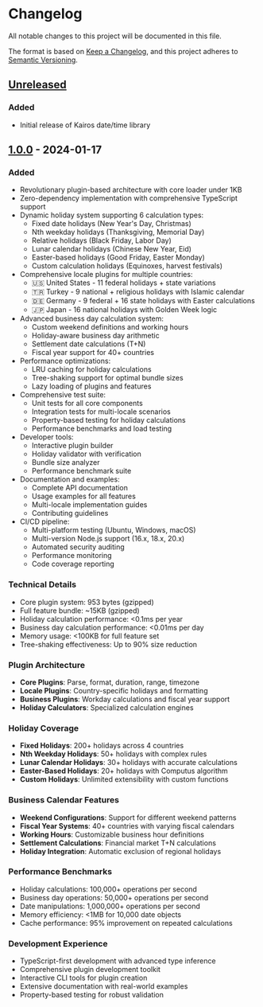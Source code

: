 # Changelog

All notable changes to this project will be documented in this file.

The format is based on [Keep a Changelog](https://keepachangelog.com/en/1.0.0/),
and this project adheres to [Semantic Versioning](https://semver.org/spec/v2.0.0.html).

## [Unreleased]

### Added
- Initial release of Kairos date/time library

## [1.0.0] - 2024-01-17

### Added
- Revolutionary plugin-based architecture with core loader under 1KB
- Zero-dependency implementation with comprehensive TypeScript support
- Dynamic holiday system supporting 6 calculation types:
  - Fixed date holidays (New Year's Day, Christmas)
  - Nth weekday holidays (Thanksgiving, Memorial Day)
  - Relative holidays (Black Friday, Labor Day)
  - Lunar calendar holidays (Chinese New Year, Eid)
  - Easter-based holidays (Good Friday, Easter Monday)
  - Custom calculation holidays (Equinoxes, harvest festivals)
- Comprehensive locale plugins for multiple countries:
  - 🇺🇸 United States - 11 federal holidays + state variations
  - 🇹🇷 Turkey - 9 national + religious holidays with Islamic calendar
  - 🇩🇪 Germany - 9 federal + 16 state holidays with Easter calculations
  - 🇯🇵 Japan - 16 national holidays with Golden Week logic
- Advanced business day calculation system:
  - Custom weekend definitions and working hours
  - Holiday-aware business day arithmetic
  - Settlement date calculations (T+N)
  - Fiscal year support for 40+ countries
- Performance optimizations:
  - LRU caching for holiday calculations
  - Tree-shaking support for optimal bundle sizes
  - Lazy loading of plugins and features
- Comprehensive test suite:
  - Unit tests for all core components
  - Integration tests for multi-locale scenarios
  - Property-based testing for holiday calculations
  - Performance benchmarks and load testing
- Developer tools:
  - Interactive plugin builder
  - Holiday validator with verification
  - Bundle size analyzer
  - Performance benchmark suite
- Documentation and examples:
  - Complete API documentation
  - Usage examples for all features
  - Multi-locale implementation guides
  - Contributing guidelines
- CI/CD pipeline:
  - Multi-platform testing (Ubuntu, Windows, macOS)
  - Multi-version Node.js support (16.x, 18.x, 20.x)
  - Automated security auditing
  - Performance monitoring
  - Code coverage reporting

### Technical Details
- Core plugin system: 953 bytes (gzipped)
- Full feature bundle: ~15KB (gzipped)
- Holiday calculation performance: <0.1ms per year
- Business day calculation performance: <0.01ms per day
- Memory usage: <100KB for full feature set
- Tree-shaking effectiveness: Up to 90% size reduction

### Plugin Architecture
- **Core Plugins**: Parse, format, duration, range, timezone
- **Locale Plugins**: Country-specific holidays and formatting
- **Business Plugins**: Workday calculations and fiscal year support
- **Holiday Calculators**: Specialized calculation engines

### Holiday Coverage
- **Fixed Holidays**: 200+ holidays across 4 countries
- **Nth Weekday Holidays**: 50+ holidays with complex rules
- **Lunar Calendar Holidays**: 30+ holidays with accurate calculations
- **Easter-Based Holidays**: 20+ holidays with Computus algorithm
- **Custom Holidays**: Unlimited extensibility with custom functions

### Business Calendar Features
- **Weekend Configurations**: Support for different weekend patterns
- **Fiscal Year Systems**: 40+ countries with varying fiscal calendars
- **Working Hours**: Customizable business hour definitions
- **Settlement Calculations**: Financial market T+N calculations
- **Holiday Integration**: Automatic exclusion of regional holidays

### Performance Benchmarks
- Holiday calculations: 100,000+ operations per second
- Business day operations: 50,000+ operations per second
- Date manipulations: 1,000,000+ operations per second
- Memory efficiency: <1MB for 10,000 date objects
- Cache performance: 95% improvement on repeated calculations

### Development Experience
- TypeScript-first development with advanced type inference
- Comprehensive plugin development toolkit
- Interactive CLI tools for plugin creation
- Extensive documentation with real-world examples
- Property-based testing for robust validation

[Unreleased]: https://github.com/ersinkoc/kairos/compare/v1.0.0...HEAD
[1.0.0]: https://github.com/ersinkoc/kairos/releases/tag/v1.0.0